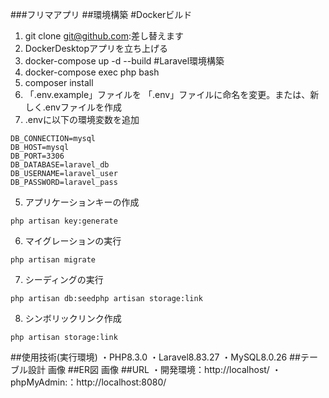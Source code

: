 ###フリマアプリ
##環境構築
#Dockerビルド
1. git clone git@github.com:差し替えます
2. DockerDesktopアプリを立ち上げる
3. docker-compose up -d --build
#Laravel環境構築
1. docker-compose exec php bash
2. composer install
3. 「.env.example」ファイルを 「.env」ファイルに命名を変更。または、新しく.envファイルを作成
4. .envに以下の環境変数を追加
```
DB_CONNECTION=mysql
DB_HOST=mysql
DB_PORT=3306
DB_DATABASE=laravel_db
DB_USERNAME=laravel_user
DB_PASSWORD=laravel_pass
```
5. アプリケーションキーの作成
```
php artisan key:generate
```
6. マイグレーションの実行
```
php artisan migrate
```
7. シーディングの実行
```
php artisan db:seedphp artisan storage:link
```
8. シンボリックリンク作成
```
php artisan storage:link
```
##使用技術(実行環境)
・PHP8.3.0
・Laravel8.83.27
・MySQL8.0.26
##テーブル設計
画像
##ER図
画像
##URL
・開発環境：http://localhost/
・phpMyAdmin:：http://localhost:8080/
